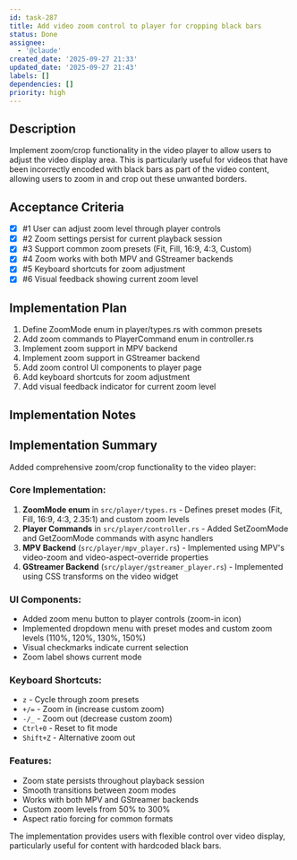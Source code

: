 ```yaml
---
id: task-287
title: Add video zoom control to player for cropping black bars
status: Done
assignee:
  - '@claude'
created_date: '2025-09-27 21:33'
updated_date: '2025-09-27 21:43'
labels: []
dependencies: []
priority: high
---
```


## Description

<!-- SECTION:DESCRIPTION:BEGIN -->
Implement zoom/crop functionality in the video player to allow users to adjust the video display area. This is particularly useful for videos that have been incorrectly encoded with black bars as part of the video content, allowing users to zoom in and crop out these unwanted borders.
<!-- SECTION:DESCRIPTION:END -->

## Acceptance Criteria
<!-- AC:BEGIN -->
- [x] #1 User can adjust zoom level through player controls
- [x] #2 Zoom settings persist for current playback session
- [x] #3 Support common zoom presets (Fit, Fill, 16:9, 4:3, Custom)
- [x] #4 Zoom works with both MPV and GStreamer backends
- [x] #5 Keyboard shortcuts for zoom adjustment
- [x] #6 Visual feedback showing current zoom level
<!-- AC:END -->

## Implementation Plan

<!-- SECTION:PLAN:BEGIN -->
1. Define ZoomMode enum in player/types.rs with common presets
2. Add zoom commands to PlayerCommand enum in controller.rs
3. Implement zoom support in MPV backend
4. Implement zoom support in GStreamer backend
5. Add zoom control UI components to player page
6. Add keyboard shortcuts for zoom adjustment
7. Add visual feedback indicator for current zoom level
<!-- SECTION:PLAN:END -->

## Implementation Notes

<!-- SECTION:NOTES:BEGIN -->
## Implementation Summary

Added comprehensive zoom/crop functionality to the video player:

### Core Implementation:
1. **ZoomMode enum** in `src/player/types.rs` - Defines preset modes (Fit, Fill, 16:9, 4:3, 2.35:1) and custom zoom levels
2. **Player Commands** in `src/player/controller.rs` - Added SetZoomMode and GetZoomMode commands with async handlers
3. **MPV Backend** (`src/player/mpv_player.rs`) - Implemented using MPV's video-zoom and video-aspect-override properties
4. **GStreamer Backend** (`src/player/gstreamer_player.rs`) - Implemented using CSS transforms on the video widget

### UI Components:
- Added zoom menu button to player controls (zoom-in icon)
- Implemented dropdown menu with preset modes and custom zoom levels (110%, 120%, 130%, 150%)
- Visual checkmarks indicate current selection
- Zoom label shows current mode

### Keyboard Shortcuts:
- `z` - Cycle through zoom presets
- `+/=` - Zoom in (increase custom zoom)
- `-/_` - Zoom out (decrease custom zoom)  
- `Ctrl+0` - Reset to fit mode
- `Shift+Z` - Alternative zoom out

### Features:
- Zoom state persists throughout playback session
- Smooth transitions between zoom modes
- Works with both MPV and GStreamer backends
- Custom zoom levels from 50% to 300%
- Aspect ratio forcing for common formats

The implementation provides users with flexible control over video display, particularly useful for content with hardcoded black bars.
<!-- SECTION:NOTES:END -->

